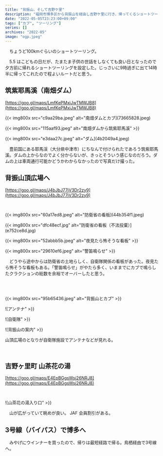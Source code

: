 ```yaml
---
title: "背振山、そして吉野ケ里"
description: "福岡市博多区から背振山を経由し吉野ケ里に行き、帰ってくるショートツーリング"
date: "2022-05-05T23:23:00+09:00"
tags: ["カブ", "ツーリング"]
series: []
archives: "2022-05"
image: "ogp.jpeg"
---
```



　ちょうど100kmぐらいのショートツーリング。

　5.5 はこどもの日だが、たまたま子供の世話をしなくても良い日となったので夕方前に帰れるショートツーリングを設定した。じっさいに9時過ぎに出て14時半に帰ってこれたので程よいルートだと思う。

## 筑紫耶馬溪（南畑ダム）

[https://goo.gl/maps/LmfKePMxiJwTMWJB8](https://goo.gl/maps/LmfKePMxiJwTMWJB8)

{{< img800x src="c9aa29ba.jpeg" alt="南畑ダムとカブ](73665828.jpeg)

{{< img800x src="115aaf93.jpeg" alt="南畑ダムから筑紫耶馬溪" >}}

{{< img800x src="e3daa27c.jpeg" alt="ダム](4b2049a4.jpeg)

　豊前国にある耶馬渓（大分県中津市）にちなんで付けられたであろう筑紫耶馬溪。ダムの上からなのでよく分からないが、きっとそういう感じなのだろう。ダムの上は車両通行可能かどうかわからなかったので写真だけ撮った。

## 背振山頂広場へ

[https://goo.gl/maps/J4bJbJ77jV3Dr2zy9](https://goo.gl/maps/J4bJbJ77jV3Dr2zy9)

<br/>

{{< img800x src="60a17ed8.jpeg" alt="防衛省の看板](44b354f1.jpeg)

{{< img800x src="dfc48ecf.jpg" alt="防衛省の看板（不法投棄）](e752ce8d.jpg)

{{< img800x src="52abbb5b.jpeg" alt="夜見たら怖そうな看板" >}}

{{< img800x src="29610ef6.jpeg" alt="警笛鳴らせ" >}}

　どうやら途中からは防衛省の土地らしく、自衛隊関係の看板があった。夜見たら怖そうな看板もある。「警笛鳴らせ」がやたら多く、いままでにカブで鳴らしたクラクションの総数を余裕でオーバーしたと思う。

<br/>

<br/>

{{< img800x src="95b65436.jpeg" alt="背振山とカブ" >}}

![アンテナ" >}}

![自衛隊" >}}

![背振山の案内" >}}

山頂広場のとなりが自衛隊施設でアンテナなどが見れる。

<br/>

## 吉野ヶ里町 山茶花の湯

[https://goo.gl/maps/E4EpBGgsWsj26NRJ8](https://goo.gl/maps/E4EpBGgsWsj26NRJ8)

<br/>

![山茶花の湯入り口" >}}

　山が広がっていて眺めが良い。 JAF 会員割引がある。

## 3号線（バイパス）で博多へ

　みやげにウインナーを買ったので、帰りは最短経路で帰る。鳥栖経由で3号線へ。
